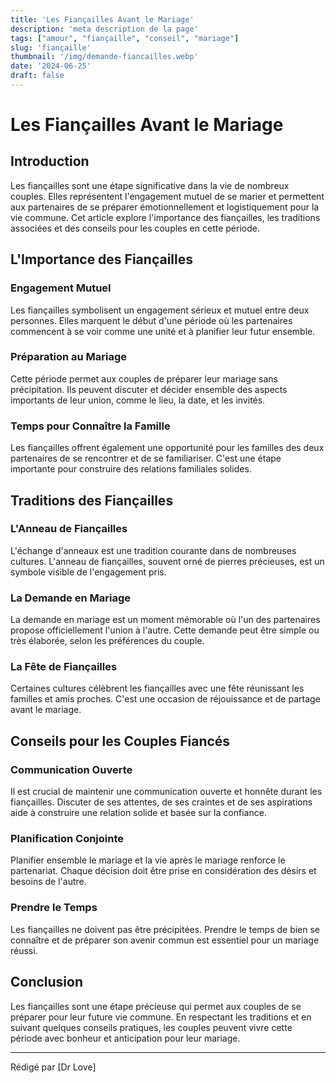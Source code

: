```yaml
---
title: 'Les Fiançailles Avant le Mariage'
description: 'meta description de la page'
tags: ["amour", "fiançaille", "conseil", "mariage"]
slug: 'fiançaille'
thumbnail: '/img/demande-fiancailles.webp'
date: '2024-06-25'
draft: false
---
```


# Les Fiançailles Avant le Mariage

## Introduction

Les fiançailles sont une étape significative dans la vie de nombreux couples. Elles représentent l'engagement mutuel de se marier et permettent aux partenaires de se préparer émotionnellement et logistiquement pour la vie commune. Cet article explore l'importance des fiançailles, les traditions associées et des conseils pour les couples en cette période.

## L'Importance des Fiançailles

### Engagement Mutuel

Les fiançailles symbolisent un engagement sérieux et mutuel entre deux personnes. Elles marquent le début d'une période où les partenaires commencent à se voir comme une unité et à planifier leur futur ensemble.

### Préparation au Mariage

Cette période permet aux couples de préparer leur mariage sans précipitation. Ils peuvent discuter et décider ensemble des aspects importants de leur union, comme le lieu, la date, et les invités.

### Temps pour Connaître la Famille

Les fiançailles offrent également une opportunité pour les familles des deux partenaires de se rencontrer et de se familiariser. C'est une étape importante pour construire des relations familiales solides.

## Traditions des Fiançailles

### L'Anneau de Fiançailles

L'échange d'anneaux est une tradition courante dans de nombreuses cultures. L'anneau de fiançailles, souvent orné de pierres précieuses, est un symbole visible de l'engagement pris.

### La Demande en Mariage

La demande en mariage est un moment mémorable où l'un des partenaires propose officiellement l'union à l'autre. Cette demande peut être simple ou très élaborée, selon les préférences du couple.

### La Fête de Fiançailles

Certaines cultures célèbrent les fiançailles avec une fête réunissant les familles et amis proches. C'est une occasion de réjouissance et de partage avant le mariage.

## Conseils pour les Couples Fiancés

### Communication Ouverte

Il est crucial de maintenir une communication ouverte et honnête durant les fiançailles. Discuter de ses attentes, de ses craintes et de ses aspirations aide à construire une relation solide et basée sur la confiance.

### Planification Conjointe

Planifier ensemble le mariage et la vie après le mariage renforce le partenariat. Chaque décision doit être prise en considération des désirs et besoins de l'autre.

### Prendre le Temps

Les fiançailles ne doivent pas être précipitées. Prendre le temps de bien se connaître et de préparer son avenir commun est essentiel pour un mariage réussi.

## Conclusion

Les fiançailles sont une étape précieuse qui permet aux couples de se préparer pour leur future vie commune. En respectant les traditions et en suivant quelques conseils pratiques, les couples peuvent vivre cette période avec bonheur et anticipation pour leur mariage.

---

Rédigé par [Dr Love]
